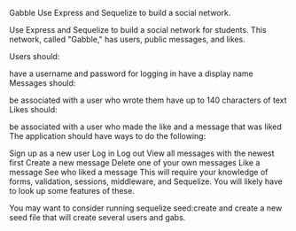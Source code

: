 Gabble
Use Express and Sequelize to build a social network.

Use Express and Sequelize to build a social network for students. This network, called "Gabble," has users, public messages, and likes.

Users should:

have a username and password for logging in
have a display name
Messages should:

be associated with a user who wrote them
have up to 140 characters of text
Likes should:

be associated with a user who made the like and a message that was liked
The application should have ways to do the following:

Sign up as a new user
Log in
Log out
View all messages with the newest first
Create a new message
Delete one of your own messages
Like a message
See who liked a message
This will require your knowledge of forms, validation, sessions, middleware, and Sequelize. You will likely have to look up some features of these.

You may want to consider running sequelize seed:create and create a new seed file that will create several users and gabs.


